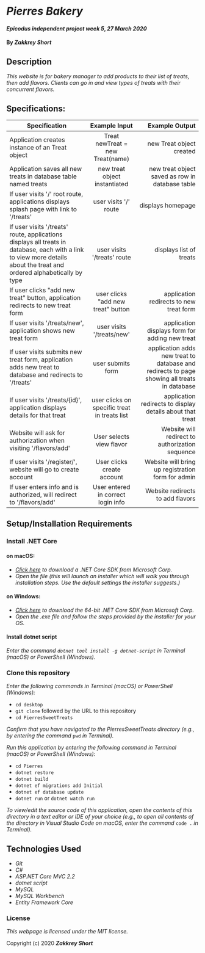 # _Pierres Bakery_

#### _Epicodus independent project week 5_, _27 March 2020_

#### By _**Zakkrey Short**_

## Description

_This website is for bakery manager to add products to their list of treats, then add flavors. Clients can go in and view types of treats with their concurrent flavors._

## Specifications: 

| Specification | Example Input | Example Output |
| ------------- |:-------------:| -------------------:|
| Application creates instance of an Treat object | Treat newTreat = new Treat(name) | new Treat object created |
| Application saves all new treats in database table named treats | new treat object instantiated | new treat object saved as row in database table |
| If user visits '/' root route, applications displays splash page with link to '/treats' | user visits '/' route | displays homepage |
| If user visits '/treats' route, applications displays all treats in database, each with a link to view more details about the treat and ordered alphabetically by type | user visits '/treats' route | displays list of treats |
| If user clicks "add new treat" button, application redirects to new treat form | user clicks "add new treat" button | application redirects to new treat form |
| If user visits '/treats/new', application shows new treat form | user visits '/treats/new' | application displays form for adding new treat |
| If user visits submits new treat form, application adds new treat to database and redirects to '/treats' | user submits form | application adds new treat to database and redirects to page showing all treats in database |
| If user visits '/treats/{id}', application displays details for that treat | user clicks on specific treat in treats list | application redirects to display details about that treat |
| Website will ask for authorization when visiting '/flavors/add' | User selects view flavor | Website will redirect to authorization sequence |
| If user visits '/register/', website will go to create account|User clicks create account  | Website will bring up registration form for admin |
| If user enters info and is authorized, will redirect to '/flavors/add'| User entered in correct login info | Website redirects to add flavors |
## Setup/Installation Requirements

### Install .NET Core

#### on macOS:
* _[Click here](https://dotnet.microsoft.com/download/thank-you/dotnet-sdk-2.2.106-macos-x64-installer) to download a .NET Core SDK from Microsoft Corp._
* _Open the file (this will launch an installer which will walk you through installation steps. Use the default settings the installer suggests.)_

#### on Windows:
* _[Click here](https://dotnet.microsoft.com/download/thank-you/dotnet-sdk-2.2.203-windows-x64-installer) to download the 64-bit .NET Core SDK from Microsoft Corp._
* _Open the .exe file and follow the steps provided by the installer for your OS._

#### Install dotnet script
_Enter the command ``dotnet tool install -g dotnet-script`` in Terminal (macOS) or PowerShell (Windows)._

### Clone this repository

_Enter the following commands in Terminal (macOS) or PowerShell (Windows):_
* ``cd desktop``
* ``git clone`` followed by the URL to this repository
* ``cd PierresSweetTreats``

_Confirm that you have navigated to the PierresSweetTreats directory (e.g., by entering the command_ ``pwd`` _in Terminal)._

_Run this application by entering the following command in Terminal (macOS) or PowerShell (Windows):_
* ``cd Pierres``
* ``dotnet restore``
* ``dotnet build``
* ``dotnet ef migrations add Initial``
* ``dotnet ef database update``
* ``dotnet run`` or ``dotnet watch run``

_To view/edit the source code of this application, open the contents of this directory in a text editor or IDE of your choice (e.g., to open all contents of the directory in Visual Studio Code on macOS, enter the command_ ``code .`` _in Terminal)._

## Technologies Used
* _Git_
* _C#_
* _ASP.NET Core MVC 2.2_
* _dotnet script_
* _MySQL_
* _MySQL Workbench_
* _Entity Framework Core_

### License

*This webpage is licensed under the MIT license.*

Copyright (c) 2020 **_Zakkrey Short_**